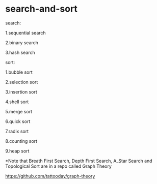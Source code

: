 
# search-and-sort
search:

1.sequential search

2.binary search

3.hash search


sort:

1.bubble sort

2.selection sort

3.insertion sort

4.shell sort

5.merge sort

6.quick sort

7.radix sort

8.counting sort

9.heap sort

*Note that Breath First Search, Depth First Search, A_Star Search and Topological Sort are in a repo called Graph Theory

https://github.com/tattooday/graph-theory
